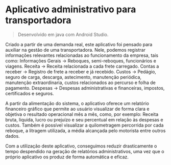 <h1> Aplicativo administrativo para transportadora</h1>

> Desenvolvido em java com Android Studio.

Criado a partir de uma demanda real, este aplicativo foi pensado para auxiliar na gestão de uma transportadora. Nele, podemos registrar informações relevantes relacionadas ao funcionamento da empresa, tais como: 
Informações Gerais -> Reboques, semi-reboques, funcionários e viagens.
Receita -> Receita relacionada a cada frete carregado.
Contas a receber -> Registro de frete a receber e já recebido.
Custos -> Pedágio, seguro de carga, descarga, astecimento, manutenção periódica, manutenção extraordinaria, custos relacionados ao percurso e folha de pagamento.
Despesas -> Despesas administrativas e financeiras, impostos, certificados e seguros.

A partir da alimentação do sistema, o aplicativo oferece um relatório financeiro gráfico que permite ao usuário visualizar de forma clara e objetiva o resultado operacional mês a mês, como, por exemplo:
Receita bruta, liquida, lucro ou prejuízo e seu percentual em relação às despesas e custos. Também é possível visualizar a quilometragem percorrida por cada reboque, a litragem utilizada, a média alcançada pelo motorista entre outros dados.

Com a utilização deste aplicativo, conseguimos reduzir drasticamente o tempo despendido na geração de relatórios administrativos, uma vez que o próprio aplicativo os produz de forma automática e eficaz.



